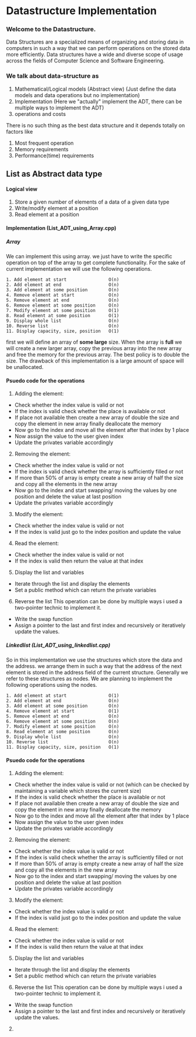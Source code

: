 # Datastructure Implementation

### Welcome to the Datastructure.

Data Structures are a specialized means of organizing and storing data in computers in such a way that we can perform operations on the stored data more efficiently. Data structures have a wide and diverse scope of usage across the fields of Computer Science and Software Engineering.

### We talk about data-structure as
1. Mathematical/Logical models (Abstract view) (Just define the data models and data operations but no implementation)
2. Implementation (Here we "actually" implement the ADT, there can be multiple ways to implement the ADT)
3. operations and costs


There is no such thing as the best data structure and it depends totally on factors like 
1. Most frequent operation
2. Memory requirements
3. Performance(time) requirements

## List as Abstract data type
#### Logical view
1. Store a given number of elements of a data of a given data type
2. Write/modify element at a position
3. Read element at a position

#### Implementation (**List_ADT_using_Array.cpp**)
##### Array
We can implement this using array. we just have to write the specific operation on top of the array to get complete functionality. For the sake of current implementation we will use the following operations.
```
1. Add element at start                O(n)
2. Add element at end                  O(n)
3. Add element at some position        O(n)
4. Remove element at start             O(n)
5. Remove element at end               O(n)
6. Remove element at some position     O(n)
7. Modify element at some position     O(1)
8. Read element at some position       O(1)
9. Display whole list                  O(n)
10. Reverse list                       O(n)
11. Display capacity, size, position   O(1)
```
first we will define an array of **some large** size. When the array is **full** we will create a new larger array, copy the previous array into the new array and free the memory for the previous array. The best policy is to double the size. The drawback of this implementation is a large amount of space will be unallocated.

#### Psuedo code for the operations
1. Adding the element:
* Check whether the index value is valid or not
* If the index is valid check whether the place is available or not
* If place not available then create a new array of double the size and copy the element in new array finally deallocate the memory
* Now go to the index and move all the element after that index by 1 place
* Now assign the value to the user given index
* Update the privates variable accordingly

2. Removing the element:
* Check whether the index value is valid or not
* If the index is valid check whether the array is sufficiently filled or not
* If more than 50% of array is empty create a new array of half the size and copy all the elements in the new array
* Now go to the index and start swapping/ moving the values by one position and delete the value at last position
* Update the privates variable accordingly

3. Modify the element:
* Check whether the index value is valid or not
* If the index is valid just go to the index position and update the value

4. Read the element:
* Check whether the index value is valid or not
* If the index is valid then return the value at that index

5. Display the list and variables
* Iterate through the list and display the elements
* Set a public method which can return the private variables

6. Reverse the list
This operation can be done by multiple ways i used a two-pointer technic to implement it. 
* Write the swap function
* Assign a pointer to the last and first index and recursively or iteratively update the values.


##### Linkedlist (**List_ADT_using_linkedlist.cpp**)
So in this implementation we use the structures which store the data and the address. we arrange them in such a way that the address of the next element is stored in the address field of the current structure. Generally we refer to these structures as nodes. We are planning to implement the following operations using the nodes.

```
1. Add element at start                O(1)
2. Add element at end                  O(n)
3. Add element at some position        O(n)
4. Remove element at start             O(1)
5. Remove element at end               O(n)
6. Remove element at some position     O(n)
7. Modify element at some position     O(n)
8. Read element at some position       O(n)
9. Display whole list                  O(n)
10. Reverse list                       O(n)
11. Display capacity, size, position   O(1)
```
#### Psuedo code for the operations
1. Adding the element:
* Check whether the index value is valid or not (which can be checked by maintaining a variable which stores the current size)
* If the index is valid check whether the place is available or not
* If place not available then create a new array of double the size and copy the element in new array finally deallocate the memory
* Now go to the index and move all the element after that index by 1 place
* Now assign the value to the user given index
* Update the privates variable accordingly

2. Removing the element:
* Check whether the index value is valid or not
* If the index is valid check whether the array is sufficiently filled or not
* If more than 50% of array is empty create a new array of half the size and copy all the elements in the new array
* Now go to the index and start swapping/ moving the values by one position and delete the value at last position
* Update the privates variable accordingly

3. Modify the element:
* Check whether the index value is valid or not
* If the index is valid just go to the index position and update the value

4. Read the element:
* Check whether the index value is valid or not
* If the index is valid then return the value at that index

5. Display the list and variables
* Iterate through the list and display the elements
* Set a public method which can return the private variables

6. Reverse the list
This operation can be done by multiple ways i used a two-pointer technic to implement it. 
* Write the swap function
* Assign a pointer to the last and first index and recursively or iteratively update the values.



2. 
